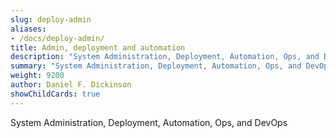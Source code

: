 ```yaml
---
slug: deploy-admin
aliases:
- /docs/deploy-admin/
title: Admin, deployment and automation
description: "System Administration, Deployment, Automation, Ops, and DevOps"
summary: "System Administration, Deployment, Automation, Ops, and DevOps"
weight: 9200
author: Daniel F. Dickinson
showChildCards: true
---
```


System Administration, Deployment, Automation, Ops, and DevOps
